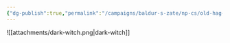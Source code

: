 ```yaml
---
{"dg-publish":true,"permalink":"/campaigns/baldur-s-zate/np-cs/old-hag-witch/"}
---
```


![[attachments/dark-witch.png\|dark-witch]]